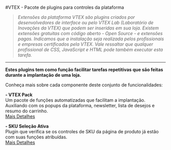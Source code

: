 #VTEX - Pacote de plugins para controles da plataforma

>*Extensões da plataforma VTEX são plugins criados por desenvolvedores de interface ou pelo VTEX Lab (Laboratório de Inovações da VTEX) que podem ser inseridas em sua loja. Existem extensões gratuitas com código aberto -  Open Source - e extensões pagas.  Indicamos que a instalação seja realizada pelos profissionais e empresas certificados pela VTEX. Vale ressaltar que qualquer profissional de CSS, JavaScript e HTML pode também executar esta tarefa.*

----------
**Estes plugins tem como função facilitar tarefas repetitivas que são feitas durante a implantação de uma loja.**

Conheça mais sobre cada componente deste conjunto de funcionalidades:

**- VTEX Pack**  
Um  pacote de funções automatizadas que facilitam a implantação. Auxiliando com os popups da plataforma, newsletter, lista de desejos e resumo do carrinho.  
[Mais Detalhes](/caljp13/VTEX-plugins-controle/tree/master/VTEXPack)

**- SKU Seleção Ativa**  
Plugin que verifica se os controles de SKU da página de produto já estão com suas funções atribuídas.  
[Mais Detalhes](/caljp13/VTEX-plugins-controle/tree/master/SKU_selecao_ativa)